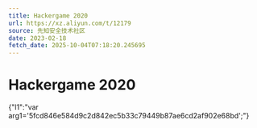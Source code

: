 ```yaml
---
title: Hackergame 2020
url: https://xz.aliyun.com/t/12179
source: 先知安全技术社区
date: 2023-02-18
fetch_date: 2025-10-04T07:18:20.245695
---
```


# Hackergame 2020

{"l1":"var arg1='5fcd846e584d9c2d842ec5b33c79449b87ae6cd2af902e68bd';"}